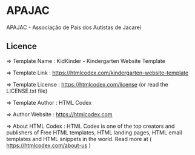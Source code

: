 # APAJAC

APAJAC - Associação de Pais dos Autistas de Jacareí

## Licence

  =>  Template Name    : KidKinder - Kindergarten Website Template

  =>  Template Link    : https://htmlcodex.com/kindergarten-website-template

  =>  Template License : https://htmlcodex.com/license (or read the LICENSE.txt file)

  =>  Template Author  : HTML Codex

  =>  Author Website   : https://htmlcodex.com

  =>  About HTML Codex : HTML Codex is one of the top creators and publishers of Free HTML templates, HTML landing pages, HTML email templates and HTML snippets in the world. Read more at ( https://htmlcodex.com/about-us )
